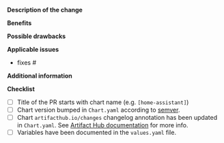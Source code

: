 <!--
Before you open the request please review the following guidelines and tips to help it be more easily integrated:

- Describe the scope of your change - i.e. what the change does.
- Describe any known limitations with your change.
- Please run any tests or examples that can exercise your modified code.

Thank you for contributing! We will try to test and integrate the change as soon as we can. There is no need to bump or check in on a pull request (it will clutter the discussion of the request).

Also don't be worried if the request is closed or not integrated sometimes our priorities might not match the priorities of the pull request. Don't fret, the open source community thrives on forks and GitHub makes it easy to keep your changes in a forked repo.
-->

**Description of the change**

<!-- Describe the scope of your change - i.e. what the change does. -->

**Benefits**

<!-- What benefits will be realized by the code change? -->

**Possible drawbacks**

<!-- Describe any known limitations with your change -->

**Applicable issues**

<!-- Enter any applicable Issues here (You can reference an issue using #) -->
- fixes #

**Additional information**

<!-- If there's anything else that's important and relevant to your pull request, mention that information here.-->

**Checklist** <!-- [Place an '[X]' (no spaces) in all applicable fields. Please remove unrelated fields.] -->
- [ ] Title of the PR starts with chart name (e.g. `[home-assistant]`)
- [ ] Chart version bumped in `Chart.yaml` according to [semver](http://semver.org/).
- [ ] Chart `artifacthub.io/changes` changelog annotation has been updated in `Chart.yaml`. See [Artifact Hub documentation](https://artifacthub.io/docs/topics/annotations/helm/#supported-annotations) for more info.
- [ ] Variables have been documented in the `values.yaml` file.

<!-- Keep in mind that if you are submitting a new chart, try to use our [common](https://github.com/samipsolutions/helm-charts/tree/master/charts/common) library as a dependency. This will help maintaining charts here and keep them consistent between each other -->
